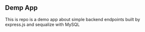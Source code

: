 ## Demp App

This is repo is a demo app about simple backend endpoints built by express.js and sequalize with MySQL

